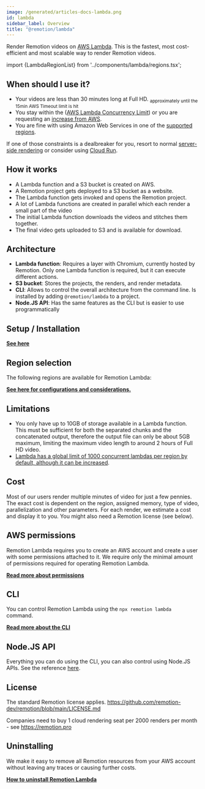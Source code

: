 ```yaml
---
image: /generated/articles-docs-lambda.png
id: lambda
sidebar_label: Overview
title: "@remotion/lambda"
---
```


<YouTube
  minutes={11}
  href="https://youtu.be/dQyPUasZY7I"
  thumb="https://i.ytimg.com/vi/dQyPUasZY7I/hqdefault.jpg?sqp=-oaymwEbCKgBEF5IVfKriqkDDggBFQAAiEIYAXABwAEG&rs=AOn4CLCn-snZSKGnDuNkm0fIQYnQ9gJz4w"
  title="Integrate Remotion Lambda into your app"
/>

Render Remotion videos on [AWS Lambda](https://aws.amazon.com/lambda/). This is the fastest, most cost-efficient and most scalable way to render Remotion videos.

import {LambdaRegionList} from '../components/lambda/regions.tsx';

## When should I use it?

- Your videos are less than 30 minutes long at Full HD. <sub>approximately until the 15min AWS Timeout limit is hit</sub>
- You stay within the ([AWS Lambda Concurrency Limit](/docs/lambda/troubleshooting/rate-limit)) or you are requesting an [increase from AWS](/docs/lambda/troubleshooting/rate-limit).
- You are fine with using Amazon Web Services in one of the [supported regions](/docs/lambda/region-selection).

If one of those constraints is a dealbreaker for you, resort to normal [server-side rendering](/docs/ssr) or consider using [Cloud Run](/docs/cloudrun).

## How it works

- A Lambda function and a S3 bucket is created on AWS.
- A Remotion project gets deployed to a S3 bucket as a website.
- The Lambda function gets invoked and opens the Remotion project.
- A lot of Lambda functions are created in parallel which each render a small part of the video
- The initial Lambda function downloads the videos and stitches them together.
- The final video gets uploaded to S3 and is available for download.

## Architecture

- **Lambda function**: Requires a layer with Chromium, currently hosted by Remotion. Only one Lambda function is required, but it can execute different actions.
- **S3 bucket**: Stores the projects, the renders, and render metadata.
- **CLI**: Allows to control the overall architecture from the command line. Is installed by adding `@remotion/lambda` to a project.
- **Node.JS API**: Has the same features as the CLI but is easier to use programmatically

## Setup / Installation

[**See here**](/docs/lambda/setup)

## Region selection

The following regions are available for Remotion Lambda:

<LambdaRegionList />

[**See here for configurations and considerations.**](/docs/lambda/region-selection)

## Limitations

- You only have up to 10GB of storage available in a Lambda function. This must be sufficient for both the separated chunks and the concatenated output, therefore the output file can only be about 5GB maximum, limiting the maximum video length to around 2 hours of Full HD video.
- [Lambda has a global limit of 1000 concurrent lambdas per region by default, although it can be increased](/docs/lambda/troubleshooting/rate-limit).

## Cost

Most of our users render multiple minutes of video for just a few pennies. The exact cost is dependent on the region, assigned memory, type of video, parallelization and other parameters. For each render, we estimate a cost and display it to you. You might also need a Remotion license (see below).

## AWS permissions

Remotion Lambda requires you to create an AWS account and create a user with some permissions attached to it. We require only the minimal amount of permissions required for operating Remotion Lambda.

[**Read more about permissions**](/docs/lambda/permissions)

## CLI

You can control Remotion Lambda using the `npx remotion lambda` command.

[**Read more about the CLI**](/docs/lambda/cli)

## Node.JS API

Everything you can do using the CLI, you can also control using Node.JS APIs. See the reference [here](/docs/lambda/api).

## License

The standard Remotion license applies. https://github.com/remotion-dev/remotion/blob/main/LICENSE.md

Companies need to buy 1 cloud rendering seat per 2000 renders per month - see https://remotion.pro

## Uninstalling

We make it easy to remove all Remotion resources from your AWS account without leaving any traces or causing further costs.

[**How to uninstall Remotion Lambda**](/docs/lambda/uninstall)
